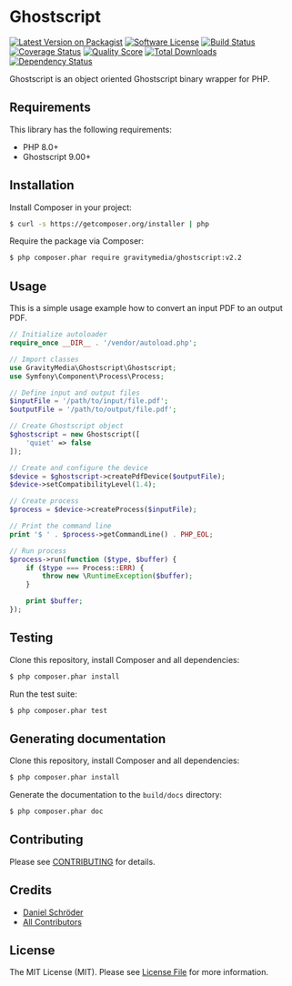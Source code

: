 # Ghostscript

[![Latest Version on Packagist](https://img.shields.io/packagist/v/gravitymedia/ghostscript.svg)](https://packagist.org/packages/gravitymedia/ghostscript)
[![Software License](https://img.shields.io/packagist/l/gravitymedia/ghostscript.svg)](LICENSE.md)
[![Build Status](https://img.shields.io/travis/GravityMedia/Ghostscript.svg)](https://travis-ci.org/GravityMedia/Ghostscript)
[![Coverage Status](https://img.shields.io/scrutinizer/coverage/g/GravityMedia/Ghostscript.svg)](https://scrutinizer-ci.com/g/GravityMedia/Ghostscript/code-structure)
[![Quality Score](https://img.shields.io/scrutinizer/g/GravityMedia/Ghostscript.svg)](https://scrutinizer-ci.com/g/GravityMedia/Ghostscript)
[![Total Downloads](https://img.shields.io/packagist/dt/gravitymedia/ghostscript.svg)](https://packagist.org/packages/gravitymedia/ghostscript)
[![Dependency Status](https://img.shields.io/versioneye/d/php/gravitymedia:ghostscript.svg)](https://www.versioneye.com/user/projects/54a6c25c27b014d85a000150)

Ghostscript is an object oriented Ghostscript binary wrapper for PHP.

## Requirements

This library has the following requirements:

 - PHP 8.0+
 - Ghostscript 9.00+

## Installation

Install Composer in your project:

```bash
$ curl -s https://getcomposer.org/installer | php
```

Require the package via Composer:

```bash
$ php composer.phar require gravitymedia/ghostscript:v2.2
```

## Usage

This is a simple usage example how to convert an input PDF to an output PDF. 

```php
// Initialize autoloader
require_once __DIR__ . '/vendor/autoload.php';

// Import classes
use GravityMedia\Ghostscript\Ghostscript;
use Symfony\Component\Process\Process;

// Define input and output files
$inputFile = '/path/to/input/file.pdf';
$outputFile = '/path/to/output/file.pdf';

// Create Ghostscript object
$ghostscript = new Ghostscript([
    'quiet' => false
]);

// Create and configure the device
$device = $ghostscript->createPdfDevice($outputFile);
$device->setCompatibilityLevel(1.4);

// Create process
$process = $device->createProcess($inputFile);

// Print the command line
print '$ ' . $process->getCommandLine() . PHP_EOL;

// Run process
$process->run(function ($type, $buffer) {
    if ($type === Process::ERR) {
        throw new \RuntimeException($buffer);
    }

    print $buffer;
});
```

## Testing

Clone this repository, install Composer and all dependencies:

```bash
$ php composer.phar install
```

Run the test suite:

```bash
$ php composer.phar test
```

## Generating documentation

Clone this repository, install Composer and all dependencies:

```bash
$ php composer.phar install
```

Generate the documentation to the `build/docs` directory:

```bash
$ php composer.phar doc
```

## Contributing

Please see [CONTRIBUTING](CONTRIBUTING.md) for details.

## Credits

- [Daniel Schröder](https://github.com/pCoLaSD)
- [All Contributors](../../contributors)

## License

The MIT License (MIT). Please see [License File](LICENSE.md) for more information.
